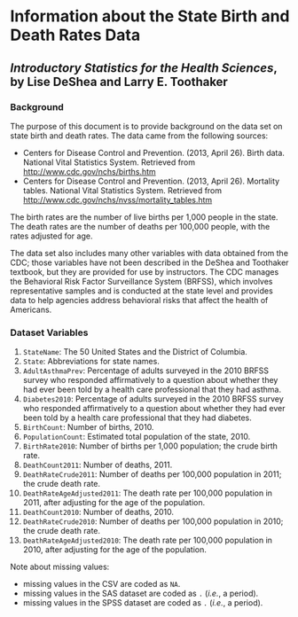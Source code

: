 Information about the State Birth and Death Rates Data
================
## *Introductory Statistics for the Health Sciences*, by Lise DeShea and Larry E. Toothaker

### Background
The purpose of this document is to provide background on the data set on state birth and death rates.  The data came from the following sources:

 * Centers for Disease Control and Prevention.  (2013, April 26).  Birth data.  National Vital Statistics System.  Retrieved from http://www.cdc.gov/nchs/births.htm 
 * Centers for Disease Control and Prevention.  (2013, April 26).  Mortality tables.  National Vital Statistics System.  Retrieved from http://www.cdc.gov/nchs/nvss/mortality_tables.htm 

The birth rates are the number of live births per 1,000 people in the state.  The death rates are the number of deaths per 100,000 people, with the rates adjusted for age.  

The data set also includes many other variables with data obtained from the CDC; those variables have not been described in the DeShea and Toothaker textbook, but they are provided for use by instructors.  The CDC manages the Behavioral Risk Factor Surveillance System (BRFSS), which involves representative samples and is conducted at the state level and provides data to help agencies address behavioral risks that affect the health of Americans.  


### Dataset Variables
 1. `StateName`: The 50 United States and the District of Columbia.
 2. `State`:  Abbreviations for state names.
 3. `AdultAsthmaPrev`:  Percentage of adults surveyed in the 2010 BRFSS survey who responded affirmatively to a question about whether they had ever been told by a health care professional that they had asthma.
 4. `Diabetes2010`:  Percentage of adults surveyed in the 2010 BRFSS survey who responded affirmatively to a question about whether they had ever been told by a health care professional that they had diabetes.
 5. `BirthCount`:  Number of births, 2010.
 6. `PopulationCount`:  Estimated total population of the state, 2010.
 7. `BirthRate2010`:  Number of births per 1,000 population; the crude birth rate.
 8. `DeathCount2011`:  Number of deaths, 2011.
 9. `DeathRateCrude2011`:  Number of deaths per 100,000 population in 2011; the crude death rate.
 10. `DeathRateAgeAdjusted2011`:  The death rate per 100,000 population in 2011, after adjusting for the age of the population.
 11. `DeathCount2010`:  Number of deaths, 2010.
 12. `DeathRateCrude2010`:  Number of deaths per 100,000 population in 2010; the crude death rate.
 13. `DeathRateAgeAdjusted2010`:  The death rate per 100,000 population in 2010, after adjusting for the age of the population.

Note about missing values:

 * missing values in the CSV are coded as `NA`.
 * missing values in the SAS dataset are coded as `.` (*i.e.*, a period).
 * missing values in the SPSS dataset are coded as `.` (*i.e.*, a period).
